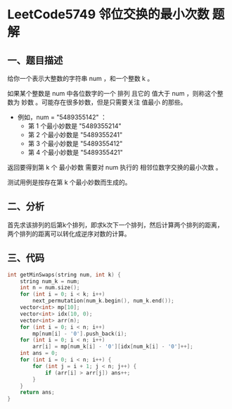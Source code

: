 # LeetCode5749 邻位交换的最小次数 题解

## 一、题目描述

给你一个表示大整数的字符串 num ，和一个整数 k 。

如果某个整数是 num 中各位数字的一个 排列 且它的 值大于 num ，则称这个整数为 妙数 。可能存在很多妙数，但是只需要关注 值最小 的那些。

+ 例如，num = "5489355142" ：
  + 第 1 个最小妙数是 "5489355214"
  + 第 2 个最小妙数是 "5489355241"
  + 第 3 个最小妙数是 "5489355412"
  + 第 4 个最小妙数是 "5489355421"

返回要得到第 k 个 最小妙数 需要对 num 执行的 相邻位数字交换的最小次数 。

测试用例是按存在第 k 个最小妙数而生成的。



## 二、分析

首先求该排列的后第k个排列，即求k次下一个排列，然后计算两个排列的距离，两个排列的距离可以转化成逆序对数的计算。



## 三、代码

```c++
int getMinSwaps(string num, int k) {
    string num_k = num;
    int n = num.size();
    for (int i = 0; i < k; i++) 
        next_permutation(num_k.begin(), num_k.end());
    vector<int> mp[10];
    vector<int> idx(10, 0);
    vector<int> arr(n);
    for (int i = 0; i < n; i++) 
        mp[num[i] - '0'].push_back(i);
    for (int i = 0; i < n; i++) 
        arr[i] = mp[num_k[i] - '0'][idx[num_k[i] - '0']++];
    int ans = 0;
    for (int i = 0; i < n; i++) {
        for (int j = i + 1; j < n; j++) {
            if (arr[i] > arr[j]) ans++;
        }
    }
    return ans;
}
```

